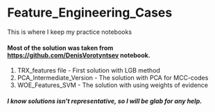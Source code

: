 # Feature_Engineering_Cases
This is where I keep my practice notebooks

#### Most of the solution was taken from https://github.com/DenisVorotyntsev notebook.  

1) TRX_features file - First solution with LGB method
2) PCA_Intermediate_Version - The solution with PCA for MCC-codes
3) WOE_Features_SVM - The solution with using weights of evidence

##### I know solutions isn't representative, so I will be glab for any help.

